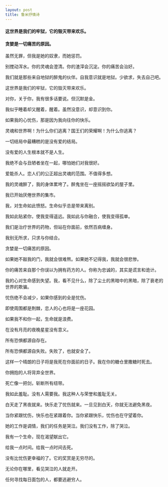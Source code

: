 ```yaml
---
layout: post
title: 鲁米抒情诗
---
```

#### 这世界是我们的牢狱，它的毁灭带来欢乐。
#### 贪婪是一切痛苦的原因。
<!-- more -->
虽然无罪，但我是她的奴隶，而她惩罚。

别搅动浑水。你的灵魂会澄清。你的渣滓会沉淀。你的痛苦会治好。

我们就是那些来自地狱的醉鬼的伙伴。自我意识就是地狱。少欲求，失去自己吧。

这世界是我们的牢狱，它的毁灭带来欢乐。

对你，关于你，我有很多话要说。但沉默是金。

我似乎睡着却又醒着，醒着。虽然没意识，却意识到你。

如果我的心忧伤，那是因为我向往你的快乐。

灵魂和世界啊！为什么你们逃离？国王们的荣耀啊！为什么你逃离？

一切结局中最糟糕的是没有爱的结局。

没有爱的人生根本就不是人生。

我绝不会与丑陋者坐在一起，哪怕她们对我很好。

爱能杀人。恋人们的公正超出灵魂的范围。不值得多想。

我的灵魂醉了，我的身体累垮了。醉鬼坐在一座摇摇欲坠的屋子里。

我已开始厌倦世界的集市。

我，对生命如此愤怒。生命似乎总是带来离别。

我如此贴紧你，使我变得遥远。我如此与你融合，使我变得孤单。

我们是治疗世界的药物，但站在你面前，依然百病缠身。

我别无所求，只求与你结合。

贪婪是一切痛苦的原因。

如果她不敲我的门，我就会很难熬。如果她不记得我，我就会很悲惨。

你的痛苦来自那个你误以为拥有药方的人。你称为忠诚的，其实是谎言和诡计。

我的心对生命感到失望。我，看不见什么，除了尘土的黑暗中的黑暗，除了衰老的世界的欺骗。

忧伤绝不会减少，如果你感到的全是忧伤。

即使周围都是荆棘，恋人的心也将是一座花园。

如果我不和你一起，生命就是浪费。

在没有月亮的夜晚星星没有意义。

所有恐惧都源自存在。

所有恐惧都源自失败。失败了，也就安全了。

这样一个晴朗的日子将是我死在你面前的日子。我在你的糖仓里撒糖时死去。

你拥抱的人将背弃全世界。

死亡像一把剑，斩断所有纽带。

我如此羞耻。没有人需要我。我这种人与荣誉和羞耻无关。

白天走了黑夜就来。快乐走了忧伤就来。一旦见到白天，你就无法避免黑夜。

当你紧跟忧伤，快乐也在紧跟着你。当你紧跟快乐，忧伤也在守望着你。

她的工作是调情，我们的任务是哭泣。我们没有工作，除了哭泣。

我有一个生命，现在渴望献出它。

给我一点时间。给我一点时间去死。

没有比忧伤更幸福的了。它的奖赏是无穷尽的。

无论你在哪里，看见哭泣的人就走开。

任何寻找每日面包的人，都要逃避穷人。